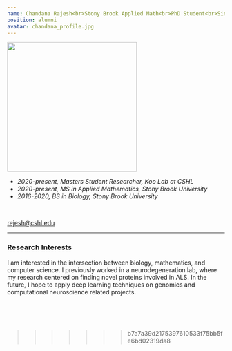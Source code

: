 ```yaml
---
name: Chandana Rajesh<br>Stony Brook Applied Math<br>PhD Student<br>Since 2021
position: alumni
avatar: chandana_profile.jpg
---
```


<img width="300" src="{{site.baseurl}}/images/people/{{page.avatar}}" data-action="zoom">
<br>

- _2020-present, Masters Student Researcher, Koo Lab at CSHL_ <br>
- _2020-present, MS in Applied Mathematics, Stony Brook University_ <br>
- _2016-2020, BS in Biology, Stony Brook University_ <br>
<br>

<a href="mailto:rejesh@cshl.edu"><i class="fas fa-envelope"></i> rejesh@cshl.edu</a><br>

<hr>

### Research Interests

I am interested in the intersection between biology, mathematics, and computer science. I previously worked in a neurodegeneration lab, where my research centered on finding novel proteins involved in ALS. In the future, I hope to apply deep learning techniques on genomics and computational neuroscience related projects.
<br>
<br>
<br>

&nbsp;
&nbsp;
&nbsp;
&nbsp;
&nbsp;
&nbsp;
&nbsp;
&nbsp;
&nbsp;
&nbsp;
&nbsp;
&nbsp;
&nbsp;
&nbsp;
&nbsp;
&nbsp;
&nbsp;
&nbsp;
&nbsp;
&nbsp;
&nbsp;
&nbsp;
&nbsp;
&nbsp;
>>>>>>> b7a7a39d2175397610533f75bb5fe6bd02319da8
